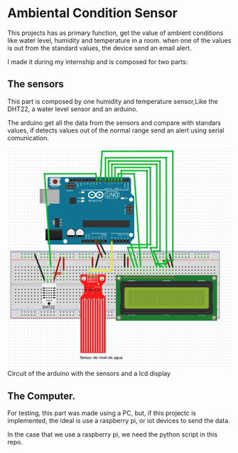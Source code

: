 # Ambiental Condition Sensor

This projects has as primary function, get the value of ambient conditions like water level, humidity and temperature in a room.
when one of the values is out from the standard values, the device send an email alert.

I made it during my internship and is composed for two parts:

## The sensors

This part is composed by one humidity and temperature sensor,Like the DHT22, a water level sensor and an arduino.

The arduino get all the data from the sensors and compare with standars values, if detects values out of the normal range send an alert using serial comunication.

![Circuit](circuit.png "circuit")
Circuit of the arduino with the sensors and a lcd display

## The Computer.

For testing, this part was made  using a PC, but, if this projectc is implemented, the ideal is use a raspberry pi, or iot devices to send the data.

In the case that we use a raspberry pi, we need the python script in this repo.